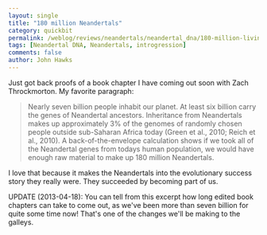 ```yaml
---
layout: single 
title: "180 million Neandertals" 
category: quickbit
permalink: /weblog/reviews/neandertals/neandertal_dna/180-million-living-neandertals-2013.html
tags: [Neandertal DNA, Neandertals, introgression] 
comments: false 
author: John Hawks 
---
```


Just got back proofs of a book chapter I have coming out soon with Zach Throckmorton. My favorite paragraph: 

<blockquote>Nearly seven billion people inhabit our planet. At least six billion carry the genes of Neandertal ancestors. Inheritance from Neandertals makes up approximately 3% of the genomes of randomly chosen people outside sub-Saharan Africa today (Green et al., 2010; Reich et al., 2010). A back-of-the-envelope calculation shows if we took all of the Neandertal genes from todays human population, we would have enough raw material to make up 180 million Neandertals.</blockquote>

I love that because it makes the Neandertals into the evolutionary success story they really were. They succeeded by becoming part of us.

UPDATE (2013-04-18): You can tell from this excerpt how long edited book chapters can take to come out, as we've been more than seven billion for quite some time now! That's one of the changes we'll be making to the galleys.

